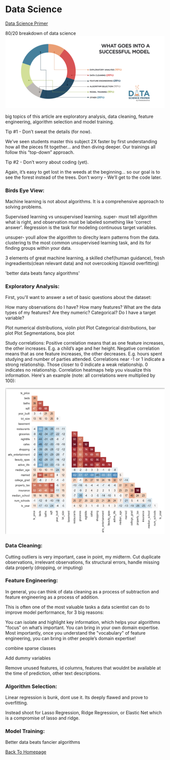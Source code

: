 # Data Science
[Data Science Primer](https://elitedatascience.com/primer)

80/20 breakdown of data science
![data science graph](../assets/data-science-breakdown.png)

big topics of this article are exploratory analysis, data cleaning, feature engineering, algorithm selection and model training.

Tip #1 - Don’t sweat the details (for now).

We’ve seen students master this subject 2X faster by first understanding how all the pieces fit together… and then diving deeper. Our trainings all follow this “top-down” approach.

Tip #2 - Don’t worry about coding (yet).

Again, it’s easy to get lost in the weeds at the beginning… so our goal is to see the forest instead of the trees. Don’t worry - We’ll get to the code later.

### Birds Eye View:

Machine learning is not about algorithms. It is a comprehensive approach to solving problems.

Supervised learning vs unsupervised learning. 
super- must tell algorithm what is right, and observation must be labeled something like 'correct answer'. Regression is the task for modeling continuous target variables. 


unsuper- youll allow the algorithm to direclty learn patterns from the data. clustering ts the most common unsupervised learning task, and its for finding groups within your data.

3 elements of great machine learning, a skilled chef(human guidance), fresh ingreadients(clean relevant data) and not overcooking it(avoid overfitting)

'better data beats fancy algorithms'


### Exploratory Analysis:

First, you'll want to answer a set of basic questions about the dataset:

How many observations do I have?
How many features?
What are the data types of my features? Are they numeric? Categorical?
Do I have a target variable?

Plot numerical distributions, violin plot
Plot Categorical distributions, bar plot
Plot Segmentations, box plot

Study correlations:
Positive correlation means that as one feature increases, the other increases. E.g. a child’s age and her height.
Negative correlation means that as one feature increases, the other decreases. E.g. hours spent studying and number of parties attended.
Correlations near -1 or 1 indicate a strong relationship.
Those closer to 0 indicate a weak relationship.
0 indicates no relationship.
Correlation heatmaps help you visualize this information. Here's an example (note: all correlations were multiplied by 100):

![Correlations](../assets/correlations.png)

### Data Cleaning:


Cutting outliers is very important, case in point, my midterm. Cut duplicate observations, irrelevant observations, fix structural errors, handle missing data properly (dropping, or imputing)

### Feature Engineering:

In general, you can think of data cleaning as a process of subtraction and feature engineering as a process of addition.

This is often one of the most valuable tasks a data scientist can do to improve model performance, for 3 big reasons:

You can isolate and highlight key information, which helps your algorithms "focus" on what’s important.
You can bring in your own domain expertise.
Most importantly, once you understand the "vocabulary" of feature engineering, you can bring in other people’s domain expertise!

combine sparse classes

Add dummy variables

Remove unused features, id columns, features that wouldnt be available at the time of prediction, other text descriptions.

### Algorithm Selection:

Linear regression is bunk, dont use it. Its deeply flawed and prove to overfitting.

Instead shoot for Lasso Regression, Ridge Regression, or Elastic Net which is a compromise of lasso and ridge.

### Model Training:

Better data beats fancier algorithms

[Back To Homepage](https://leethomas13.github.io/201-reading-notes/)
